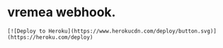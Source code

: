 # vremea webhook.


    [![Deploy to Heroku](https://www.herokucdn.com/deploy/button.svg)](https://heroku.com/deploy)




